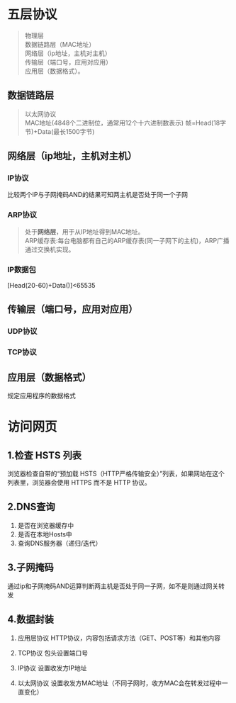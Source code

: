 # 五层协议
> 物理层   
> 数据链路层（MAC地址）    
> 网络层（ip地址，主机对主机）   
> 传输层（端口号，应用对应用）    
> 应用层（数据格式）。

## 数据链路层
> 以太网协议     
> MAC地址(4848个二进制位，通常用12个十六进制数表示)
> 帧=Head(18字节)+Data(最长1500字节)

## 网络层（ip地址，主机对主机）
### IP协议
比较两个IP与子网掩码AND的结果可知两主机是否处于同一个子网

### ARP协议
> 处于**网络层**，用于从IP地址得到MAC地址。   
> ARP缓存表:每台电脑都有自己的ARP缓存表(同一子网下的主机)，ARP广播通过交换机实现。

### IP数据包
[Head(20-60)+Data()]<65535

## 传输层（端口号，应用对应用）
### UDP协议

### TCP协议

## 应用层（数据格式）
规定应用程序的数据格式

# 访问网页
## 1.检查 HSTS 列表
浏览器检查自带的“预加载 HSTS（HTTP严格传输安全）”列表，如果网站在这个列表里，浏览器会使用 HTTPS 而不是 HTTP 协议。

## 2.DNS查询
1. 是否在浏览器缓存中
2. 是否在本地Hosts中
3. 查询DNS服务器（递归/迭代）

## 3.子网掩码
通过ip和子网掩码AND运算判断两主机是否处于同一子网，如不是则通过网关转发

## 4.数据封装
1. 应用层协议
HTTP协议，内容包括请求方法（GET、POST等）和其他内容

2. TCP协议
包头设置端口号

3. IP协议
设置收发方IP地址

4. 以太网协议
设置收发方MAC地址（不同子网时，收方MAC会在转发过程中一直变化）
